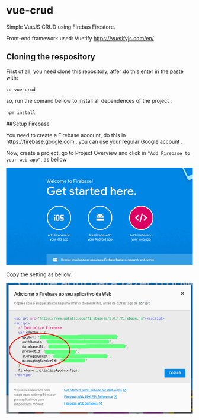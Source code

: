 # vue-crud
Simple VueJS CRUD using Firebas Firestore.

Front-end framework used: Vuetify https://vuetifyjs.com/en/

## Cloning the respository

First of all, you need clone this repository, atfer do this enter in the paste with:

` cd vue-crud `

so, run the comand bellow to install all dependences of the project :

` npm install `

##Setup Firebase

You need to create a Firebase account, do this in https://firebase.google.com , you can use your regular Google account .

Now, create a project, go to Project Overview and click in `"Add Firebase to your web app"`, as bellow

![alt add](img/add.png)

Copy the setting as bellow:

![alt settings](img/setting.png)
